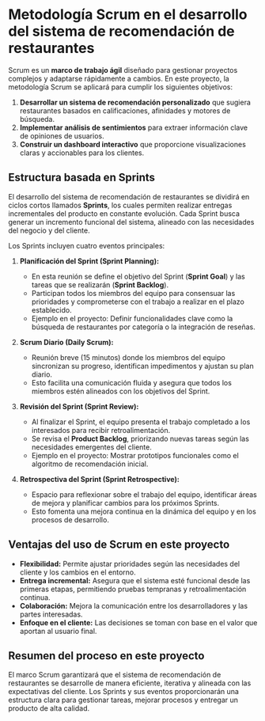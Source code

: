 # Metodología Scrum en el desarrollo del sistema de recomendación de restaurantes

Scrum es un **marco de trabajo ágil** diseñado para gestionar proyectos complejos y adaptarse rápidamente a cambios. En este proyecto, la metodología Scrum se aplicará para cumplir los siguientes objetivos:

1. **Desarrollar un sistema de recomendación personalizado** que sugiera restaurantes basados en calificaciones, afinidades y motores de búsqueda.
2. **Implementar análisis de sentimientos** para extraer información clave de opiniones de usuarios.
3. **Construir un dashboard interactivo** que proporcione visualizaciones claras y accionables para los clientes.

## **Estructura basada en Sprints**

El desarrollo del sistema de recomendación de restaurantes se dividirá en ciclos cortos llamados **Sprints**, los cuales permiten realizar entregas incrementales del producto en constante evolución. Cada Sprint busca generar un incremento funcional del sistema, alineado con las necesidades del negocio y del cliente.

Los Sprints incluyen cuatro eventos principales:

1. **Planificación del Sprint (Sprint Planning):**
   - En esta reunión se define el objetivo del Sprint (**Sprint Goal**) y las tareas que se realizarán (**Sprint Backlog**).
   - Participan todos los miembros del equipo para consensuar las prioridades y comprometerse con el trabajo a realizar en el plazo establecido.
   - Ejemplo en el proyecto: Definir funcionalidades clave como la búsqueda de restaurantes por categoría o la integración de reseñas.

2. **Scrum Diario (Daily Scrum):**
   - Reunión breve (15 minutos) donde los miembros del equipo sincronizan su progreso, identifican impedimentos y ajustan su plan diario.
   - Esto facilita una comunicación fluida y asegura que todos los miembros estén alineados con los objetivos del Sprint.

3. **Revisión del Sprint (Sprint Review):**
   - Al finalizar el Sprint, el equipo presenta el trabajo completado a los interesados para recibir retroalimentación.
   - Se revisa el **Product Backlog**, priorizando nuevas tareas según las necesidades emergentes del cliente.
   - Ejemplo en el proyecto: Mostrar prototipos funcionales como el algoritmo de recomendación inicial.

4. **Retrospectiva del Sprint (Sprint Retrospective):**
   - Espacio para reflexionar sobre el trabajo del equipo, identificar áreas de mejora y planificar cambios para los próximos Sprints.
   - Esto fomenta una mejora continua en la dinámica del equipo y en los procesos de desarrollo.

## **Ventajas del uso de Scrum en este proyecto**

- **Flexibilidad:** Permite ajustar prioridades según las necesidades del cliente y los cambios en el entorno.
- **Entrega incremental:** Asegura que el sistema esté funcional desde las primeras etapas, permitiendo pruebas tempranas y retroalimentación continua.
- **Colaboración:** Mejora la comunicación entre los desarrolladores y las partes interesadas.
- **Enfoque en el cliente:** Las decisiones se toman con base en el valor que aportan al usuario final.

## **Resumen del proceso en este proyecto**

El marco Scrum garantizará que el sistema de recomendación de restaurantes se desarrolle de manera eficiente, iterativa y alineada con las expectativas del cliente. Los Sprints y sus eventos proporcionarán una estructura clara para gestionar tareas, mejorar procesos y entregar un producto de alta calidad.